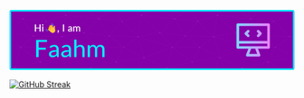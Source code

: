[![MasterHead](https://github.com/Faahm/Faahm/blob/main/github-header-image.png)](https://github.com/Faahm)

[![GitHub Streak](https://github-readme-streak-stats.herokuapp.com?user=Faahm&theme=shadow-purple&border_radius=5)](https://git.io/streak-stats)
<!---
Faahm/Faahm is a ✨ special ✨ repository because its `README.md` (this file) appears on your GitHub profile.
You can click the Preview link to take a look at your changes.
--->
